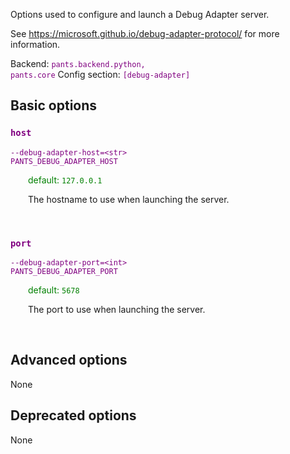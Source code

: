 
Options used to configure and launch a Debug Adapter server.

See https://microsoft.github.io/debug-adapter-protocol/ for more information.

Backend: <span style="color: purple"><code>pants.backend.python, pants.core</code></span>
Config section: <span style="color: purple"><code>[debug-adapter]</code></span>

## Basic options

<div style="color: purple">

### `host`

  <code>--debug-adapter-host=&lt;str&gt;</code><br>
  <code>PANTS_DEBUG_ADAPTER_HOST</code><br>
</div>
<div style="padding-left: 2em;">
<span style="color: green">default: <code>127.0.0.1</code></span>

<br>

The hostname to use when launching the server.
</div>
<br>

<div style="color: purple">

### `port`

  <code>--debug-adapter-port=&lt;int&gt;</code><br>
  <code>PANTS_DEBUG_ADAPTER_PORT</code><br>
</div>
<div style="padding-left: 2em;">
<span style="color: green">default: <code>5678</code></span>

<br>

The port to use when launching the server.
</div>
<br>


## Advanced options

None

## Deprecated options

None


